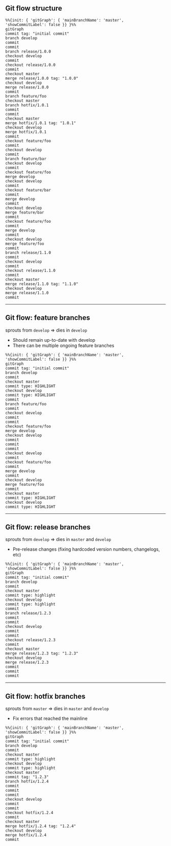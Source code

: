 ## Git flow structure

```mermaid
%%{init: { 'gitGraph': { 'mainBranchName': 'master', 'showCommitLabel': false }} }%%
gitGraph
commit tag: "initial commit"
branch develop
commit
commit
branch release/1.0.0
checkout develop
commit
checkout release/1.0.0
commit
checkout master
merge release/1.0.0 tag: "1.0.0"
checkout develop
merge release/1.0.0
commit
branch feature/foo
checkout master
branch hotfix/1.0.1
commit
commit
checkout master
merge hotfix/1.0.1 tag: "1.0.1"
checkout develop
merge hotfix/1.0.1
commit
checkout feature/foo
commit
checkout develop
commit
branch feature/bar
checkout develop
commit
checkout feature/foo
merge develop
checkout develop
commit
checkout feature/bar
commit
merge develop
commit
checkout develop
merge feature/bar
commit
checkout feature/foo
commit
merge develop
commit
checkout develop
merge feature/foo
commit
branch release/1.1.0
commit
checkout develop
commit
checkout release/1.1.0
commit
checkout master
merge release/1.1.0 tag: "1.1.0"
checkout develop
merge release/1.1.0
commit
```

---

## Git flow: feature branches

sprouts from `develop` $\Rightarrow$ dies in `develop`

* Should remain up-to-date with develop
* There can be multiple ongoing feature branches

```mermaid
%%{init: { 'gitGraph': { 'mainBranchName': 'master', 'showCommitLabel': false }} }%%
gitGraph
commit tag: "initial commit"
branch develop
commit
checkout master
commit type: HIGHLIGHT
checkout develop
commit type: HIGHLIGHT
commit
branch feature/foo
commit
checkout develop
commit
commit
checkout feature/foo
merge develop
checkout develop
commit
commit
commit
checkout develop
commit
checkout feature/foo
commit
merge develop
commit
checkout develop
merge feature/foo
commit
checkout master
commit type: HIGHLIGHT
checkout develop
commit type: HIGHLIGHT
```

---

## Git flow: release branches

sprouts from `develop` $\Rightarrow$ dies in `master` and `develop`

* Pre-release changes (fixing hardcoded version numbers, changelogs, etc)

```mermaid
%%{init: { 'gitGraph': { 'mainBranchName': 'master', 'showCommitLabel': false }} }%%
gitGraph
commit tag: "initial commit"
branch develop
commit
checkout master
commit type: highlight
checkout develop
commit type: highlight
commit
branch release/1.2.3
commit
commit
checkout develop
commit
commit
checkout release/1.2.3
commit
checkout master
merge release/1.2.3 tag: "1.2.3"
checkout develop
merge release/1.2.3
commit
commit
commit
```

---

## Git flow: hotfix branches

sprouts from `master` $\Rightarrow$ dies in `master` and `develop`

* Fix errors that reached the mainline

```mermaid
%%{init: { 'gitGraph': { 'mainBranchName': 'master', 'showCommitLabel': false }} }%%
gitGraph
commit tag: "initial commit"
branch develop
commit
checkout master
commit type: highlight
checkout develop
commit type: highlight
checkout master
commit tag: "1.2.3"
branch hotfix/1.2.4
commit
commit
commit
checkout develop
commit
commit
checkout hotfix/1.2.4
commit
checkout master
merge hotfix/1.2.4 tag: "1.2.4"
checkout develop
merge hotfix/1.2.4
commit
```
